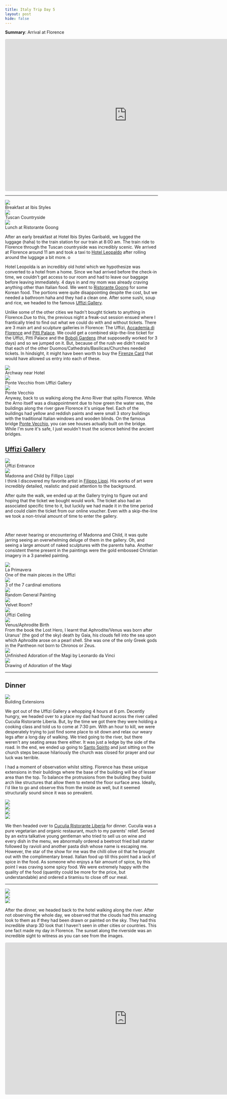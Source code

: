 ```yaml
---
title: Italy Trip Day 5
layout: post
hide: false
---
```


**Summary**: Arrival at Florence

<div class="tripblan">
<iframe width="800px" height="500px" src="https://tripblan.com/map/italy-trip?maplines=true&day=5&color=f25b53&markercolor=f25b53" style="border: #dddddf 1px solid;  border-radius: 3px;"></iframe>
</div>

---

<div class="row">
    <div class="4u 12u$(mobile) item">
        <img src="{{'assets/images/blog/italy_trip/day5/bfast.jpg' | relative_url }}" class="blog-image">
        <figcaption>Breakfast at Ibis Styles</figcaption>
    </div>
    <div class="4u 12u$(mobile) item">
        <img src="{{'assets/images/blog/italy_trip/day5/countryside.jpg' | relative_url }}" class="blog-image">
        <figcaption>Tuscan Countryside</figcaption>
    </div>
    <div class="4u 12u$(mobile) item">
        <img src="{{'assets/images/blog/italy_trip/day5/lunch.jpg' | relative_url }}" class="blog-image">
        <figcaption>Lunch at Ristorante Goong</figcaption>
    </div>
</div>

After an early breakfast at Hotel Ibis Styles Garibaldi, we lugged the luggage (haha) to the train station for our train at 8:00 am. The train ride to Florence through the Tuscan countryside was incredibly scenic. We arrived at Florence around 11 am and took a taxi to [Hotel Leopaldo](https://www.google.com/maps/place/Hotel+Leopolda/@43.7806092,11.2348884,17z/data=!3m1!4b1!4m7!3m6!1s0x132a56ba4863ba8f:0x7c2eabc981fcd3e8!5m1!1s2018-06-10!8m2!3d43.7806092!4d11.2370771) after rolling around the luggage a bit more. o

Hotel Leopolda is an incredibly old hotel which we hypothesize was converted to a hotel from a home. Since we had arrived before the check-in time, we couldn't get access to our room and had to leave our baggage before leaving immediately. 4 days in and my mom was already craving anything other than Italian food. We went to [Ristorante Goong](https://www.google.com/maps/place/Ristorante+Goong/@43.7806092,11.2348884,17z/data=!4m7!3m6!1s0x132a56ac2882e817:0x183d3ae6ce6ee184!5m1!1s2018-06-10!8m2!3d43.7728343!4d11.2452828) for some Korean food. The portions were quite disappointing despite the cost, but we needed a bathroom haha and they had a clean one. After some sushi, soup and rice, we headed to the famous [Uffizi Gallery](https://www.google.com/maps/place/Uffizi+Gallery/@43.7677856,11.2531221,17z/data=!3m2!4b1!5s0x132a540087230dbb:0xff95595eb045fc7b!4m5!3m4!1s0x132a54008dc59081:0xcddeb7c89bf0c4cd!8m2!3d43.7677856!4d11.2553108).

Unlike some of the other cities we hadn't bought tickets to anything in Florence.Due to this, the previous night a freak-out session ensued where I frantically tried to find out what we could do with and without tickets. There are 3 main art and sculpture galleries in Florence: The Uffizi, [Accademia di Florence](https://www.google.com/maps/place/Academy+Of+Florence+Art+Gallery/@43.776838,11.2565422,17z/data=!4m12!1m6!3m5!1s0x132a5406a8d7312d:0x33d323549615b936!2sAccademia+Gallery!8m2!3d43.776838!4d11.2587309!3m4!1s0x132a541b5298099d:0x913850ffe35c42ed!8m2!3d43.7768169!4d11.2587152) and [Pitti Palace](https://www.google.com/maps/place/Pitti+Palace/@43.7651533,11.2478194,17z/data=!3m1!4b1!4m5!3m4!1s0x132a515441db99f1:0x5cd0cce4e6f1502a!8m2!3d43.7651533!4d11.2500081). We could get a combined skip-the-line ticket for the Uffizi, Pitti Palace and the [Boboli Gardens](https://www.google.com/maps/place/The+Boboli+Gardens/@43.7624972,11.2462109,17z/data=!3m1!4b1!4m5!3m4!1s0x132a515690734e97:0x40c02f73b03d9b2!8m2!3d43.7624972!4d11.2483996) (that supposedly worked for 3 days) and so we jumped on it. But, because of the rush we didn't realize that each of the other Duomos/Cathedrals/Basilicas/Churches needed tickets. In hindsight, it might have been worth to buy the [Firenze Card](http://www.firenzecard.it/index.php?lang=en) that would have allowed us entry into each of these.

<div class="personal">
    <div class="row">
        <div class="6u 12u$(mobile) item">
            <img src="{{'assets/images/blog/italy_trip/day5/archway.jpg' | relative_url }}" class="blog-image">
            <figcaption>Archway near Hotel</figcaption>
        </div>
        <div class="6u 12u$(mobile) item">
            <img src="{{'assets/images/blog/italy_trip/day5/pontevecchioabove.jpg' | relative_url }}" class="blog-image featured">
            <figcaption>Ponte Vecchio from Uffizi Gallery</figcaption>
        </div>
        <div class="5u 12u$(mobile) item">
            <img src="{{'assets/images/blog/italy_trip/day5/pontevecchio.jpg' | relative_url }}" class="blog-image">
            <figcaption>Ponte Vecchio</figcaption>
        </div>
        <div class="7u 12u$(mobile) item">
            Anyway, back to us walking along the Arno River that splits Florence. While the Arno itself was a disappointment due to how green the water was, the buildings along the river gave Florence it's unique feel. Each of the buildings had yellow and reddish paints and were small 3 story buildings with the traditional Italian windows and wooden blinds. On the famous bridge <a href="https://www.google.com/maps/place/Ponte+Vecchio/@43.767925,11.2509548,17z/data=!3m1!4b1!4m5!3m4!1s0x132a56aaa2dcb667:0x40310ae830e702e8!8m2!3d43.767925!4d11.2531435">Ponte Vecchio</a>, you can see houses actually built on the bridge. While I'm sure it's safe, I just wouldn't trust the science behind the ancient bridges.
        </div>
    </div>
</div>

## [Uffizi Gallery](https://www.uffizi.it/en)

<div class="row">
    <div class="4u 12u$(mobile) item">
        <img src="{{'assets/images/blog/italy_trip/day5/uffizientrance.jpg' | relative_url }}" class="blog-image">
        <figcaption>Uffizi Entrance</figcaption>
    </div>
    <div class="4u 12u$(mobile) item">
        <img src="{{'assets/images/blog/italy_trip/day5/madonnachild.jpg' | relative_url }}" class="blog-image">
        <figcaption>Madonna and Child by Fillipo Lippi</figcaption>
        <div class="figdesc">
            I think I discovered my favorite artist in <a href="https://en.wikipedia.org/wiki/Filippo_Lippi">Filippo Lippi</a>. His works of art were incredibly detailed, realistic and paid attention to the background.
        </div>
    </div>
    <div class="4u 12u$(mobile) item">
        <p>After quite the walk, we ended up at the Gallery trying to figure out and hoping that the ticket we bought would work. The ticket also had an associated specific time to it, but luckily we had made it in the time period and could claim the ticket from our online voucher. Even with a skip-the-line we took a non-trivial amount of time to enter the gallery.</p>
        <br><p>After never hearing or encountering of Madonna and Child, it was quite jarring seeing an overwhelming deluge of them in the gallery. Oh, and seeing a large amount of naked sculptures with the parents haha. Another consistent theme present in the paintings were the gold embossed Christian imagery in a 3 paneled painting.</p>
    </div>
    <div class="6u 12u$(mobile) item">
        <img src="{{'assets/images/blog/italy_trip/day5/laprimavera.jpg' | relative_url }}" class="blog-image">
        <figcaption>La Primavera</figcaption>
        <div class="figdesc margin-bottom">One of the main pieces in the Uffizi</div>
        <img src="{{'assets/images/blog/italy_trip/day5/7cardinalelements.jpg' | relative_url }}" class="blog-image">
        <figcaption class="margin-bottom">3 of the 7 cardinal emotions</figcaption>
        <img src="{{'assets/images/blog/italy_trip/day5/horse.jpg' | relative_url }}" class="blog-image">
        <figcaption>Random General Painting</figcaption>
    </div>
    <div class="6u 12u$(mobile) item">
        <img src="{{'assets/images/blog/italy_trip/day5/velvetroom.jpg' | relative_url }}" class="blog-image">
        <figcaption class="margin-bottom">Velvet Room?</figcaption>
        <img src="{{'assets/images/blog/italy_trip/day5/uffiziceiling.jpg' | relative_url }}" class="blog-image">
        <figcaption class="margin-bottom">Uffizi Ceiling</figcaption>
        <img src="{{'assets/images/blog/italy_trip/day5/aphroditebirth.jpg' | relative_url }}" class="blog-image">
        <figcaption>Venus/Aphrodite Birth</figcaption>
        <div class="figdesc margin-bottom">
            From the book the Lost Hero, I learnt that Aphrodite/Venus was born after Uranus' (the god of the sky) death by Gaia, his clouds fell into the sea upon which Aphrodite arose on a pearl shell. She was one of the only Greek gods in the Pantheon not born to Chronos or Zeus.
        </div>
    </div>
</div>

<div class="row">
    <div class="6u 12u$(mobile) item">
        <img src="{{'assets/images/blog/italy_trip/day5/adorationofthemagi.jpg' | relative_url }}" class="blog-image">
        <figcaption>Unfinished Adoration of the Magi by Leonardo da Vinci</figcaption>
    </div>
    <div class="6u 12u$(mobile) item">
        <img src="{{'assets/images/blog/italy_trip/day5/davincidrawing.jpg' | relative_url }}" class="blog-image">
        <figcaption>Drawing of Adoration of the Magi</figcaption>
    </div>
</div>

---

## Dinner

<div class="row">
    <div class="3u 12u$(mobile) item">
        <img src="{{'assets/images/blog/italy_trip/day5/buildingprotrusion.jpg' | relative_url }}" class="blog-image">
        <figcaption>Building Extensions</figcaption>
    </div>
    <div class="9u 12u$(mobile) item">
        <p>We got out of the Uffizi Gallery a whopping 4 hours at 6 pm. Decently hungry, we headed over to a place my dad had found across the river called Cuculia Ristorante Liberia. But, by the time we got there they were holding a cooking class and told us to come at 7:30 pm. With an hour to kill, we were desperately trying to just find some place to sit down and relax our weary legs after a long day of walking. We tried going to the river, but there weren't any seating areas there either. It was just a ledge by the side of the road. In the end, we ended up going to <a href="https://www.google.com/maps/place/Piazza+Santo+Spirito,+50125+Firenze+FI,+Italy/@43.767925,11.2509548,17z/data=!4m5!3m4!1s0x132a51548f854a1d:0xeb33a9db9013b02f!8m2!3d43.7666376!4d11.2475085">Santo Spirito</a> and just sitting on the church steps because hilariously the church was closed for prayer and our luck was terrible.</p>
        <p>I had a moment of observation whilst sitting. Florence has these unique extensions in their buildings where the base of the building will be of lesser area than the top. To balance the protrusions from the building they build arch like structures that allow them to extend the floor surface area. Ideally, I'd like to go and observe this from the inside as well, but it seemed structurally sound since it was so prevalent. </p>
    </div>
</div>

<div class="row">
    <div class="3u 12u$(mobile) item">
        <img src="{{'assets/images/blog/italy_trip/day5/dinner1.jpg' | relative_url }}" class="blog-image">
    </div>
    <div class="3u 12u$(mobile) item">
        <img src="{{'assets/images/blog/italy_trip/day5/dinner2.jpg' | relative_url }}" class="blog-image">
    </div>
    <div class="3u 12u$(mobile) item">
        <img src="{{'assets/images/blog/italy_trip/day5/dinner3.jpg' | relative_url }}" class="blog-image">
    </div>
    <div class="3u 12u$(mobile) item">
        <img src="{{'assets/images/blog/italy_trip/day5/dinner4.jpg' | relative_url }}" class="blog-image">
    </div>
</div>

We then headed over to [Cuculia Ristorante Liberia](https://www.google.com/maps/place/Cuculia+Ristorante+Libreria/@43.7682233,11.2438953,17z/data=!3m1!4b1!4m5!3m4!1s0x132a56acabe24ba1:0x56644263a88c6f9!8m2!3d43.7682233!4d11.24608://www.google.com/maps/place/Cuculia+Ristorante+Libreria/@43.7682233,11.2438953,17z/data=!3m1!4b1!4m5!3m4!1s0x132a56acabe24ba1:0x56644263a88c6f9!8m2!3d43.7682233!4d11.246084) for dinner. Cuculia was a pure vegetarian and organic restaurant, much to my parents' relief. Served by an extra talkative young gentleman who tried to sell us on wine and every dish in the menu, we abnormally ordered a beetroot fried ball starter followed by ravioli and another pasta dish whose name is escaping me. However, the star of the show for me was the chilli olive oil that he brought out with the complimentary bread. Italian food up till this point had a lack of spice in the food. As someone who enjoys a fair amount of spice, by this point I was craving some spicy food. We were extremely happy with the quality of the food (quantity could be more for the price, but understandable) and ordered a tiramisu to close off our meal. 

---

<div class="row">
    <div class="12u 12u$(mobile) item">
        <img src="{{'assets/images/blog/italy_trip/day5/sunset.jpg' | relative_url }}" class="blog-image">
    </div>
    <div class="4u 12u$(mobile) item">
        <img src="{{'assets/images/blog/italy_trip/day5/verticalsunset.jpg' | relative_url }}" class="blog-image">
    </div>
    <div class="8u 12u$(mobile) item">
        <img src="{{'assets/images/blog/italy_trip/day5/clouds.jpg' | relative_url }}" class="blog-image">
    </div>
</div>

After the dinner, we headed back to the hotel walking along the river. After not observing the whole day, we observed that the clouds had this amazing look to them as if they had been drawn or painted on the sky. They had this incredible sharp 3D look that I haven't seen in other cities or countries. This one fact made my day in Florence. The sunset along the riverside was an incredible sight to witness as you can see from the images.


<div class="tripblan">
<iframe width="800px" height="500px" src="https://tripblan.com/map/italy-trip?maplines=true&day=5&color=f25b53&markercolor=f25b53" style="border: #dddddf 1px solid;  border-radius: 3px;"></iframe>
</div>
